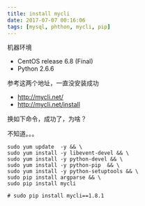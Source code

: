 ```yaml
---
title: install mycli
date: 2017-07-07 00:16:06
tags: [mysql, phthon, mycli, pip]
---
```


机器环境

* CentOS release 6.8 (Final)
* Python 2.6.6

<!--more-->

参考这两个地址，一直没安装成功

* <http://mycli.net/>
* <http://mycli.net/install>


换如下命令，成功了，为啥？

不知道。。。

```
sudo yum update  -y && \
sudo yum install -y libevent-devel && \
sudo yum install -y python-devel && \
sudo yum install -y python-pip  && \
sudo yum install -y python-setuptools && \
sudo pip install argparse && \
sudo pip install mycli

# sudo pip install mycli==1.8.1
```